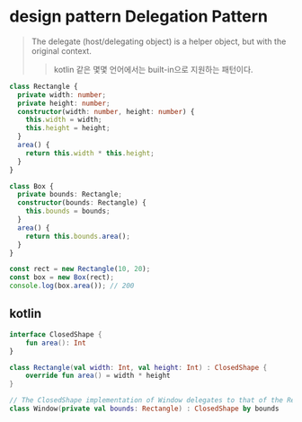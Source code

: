# design pattern Delegation Pattern

> The delegate (host/delegating object) is a helper object, but with the original context.
>
> > kotlin 같은 몇몇 언어에서는 built-in으로 지원하는 패턴이다.

```ts
class Rectangle {
  private width: number;
  private height: number;
  constructor(width: number, height: number) {
    this.width = width;
    this.height = height;
  }
  area() {
    return this.width * this.height;
  }
}

class Box {
  private bounds: Rectangle;
  constructor(bounds: Rectangle) {
    this.bounds = bounds;
  }
  area() {
    return this.bounds.area();
  }
}

const rect = new Rectangle(10, 20);
const box = new Box(rect);
console.log(box.area()); // 200
```

## kotlin

```kotlin
interface ClosedShape {
    fun area(): Int
}

class Rectangle(val width: Int, val height: Int) : ClosedShape {
    override fun area() = width * height
}

// The ClosedShape implementation of Window delegates to that of the Rectangle that is bounds
class Window(private val bounds: Rectangle) : ClosedShape by bounds
```
